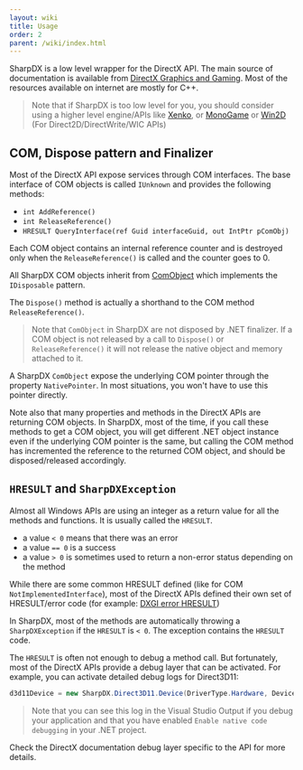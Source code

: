 ```yaml
---
layout: wiki
title: Usage
order: 2
parent: /wiki/index.html
---
```


SharpDX is a low level wrapper for the DirectX API. The main source of documentation is available from [DirectX Graphics and Gaming](https://msdn.microsoft.com/en-us/library/windows/desktop/ee663274%28v=vs.85%29.aspx). Most of the resources available on internet are mostly for C++.

> Note that if SharpDX is too low level for you, you should consider using a higher level engine/APIs like [Xenko](https://xenko.com), or [MonoGame](http://www.monogame.net/) or [Win2D](https://github.com/Microsoft/Win2D) (For Direct2D/DirectWrite/WIC APIs)

## COM, Dispose pattern and Finalizer

Most of the DirectX API expose services through COM interfaces. The base interface of COM objects is called `IUnknown` and provides the following methods:

- `int AddReference()`
- `int ReleaseReference()`
- `HRESULT QueryInterface(ref Guid interfaceGuid, out IntPtr pComObj)`

Each COM object contains an internal reference counter and is destroyed only when the `ReleaseReference()` is called and the counter goes to 0.

All SharpDX COM objects inherit from [ComObject](https://github.com/sharpdx/SharpDX/blob/master/Source/SharpDX/ComObject.cs) which implements the `IDisposable` pattern.

The `Dispose()` method is actually a shorthand to the COM method `ReleaseReference()`.

> Note that `ComObject` in SharpDX are not disposed by .NET finalizer. If a COM object is not released by a call to `Dispose()` or `ReleaseReference()` it will not release the native object and memory attached to it.

A SharpDX `ComObject` expose the underlying COM pointer through the property `NativePointer`. In most situations, you won't have to use this pointer directly. 

Note also that many properties and methods in the DirectX APIs are returning COM objects. In SharpDX, most of the time, if you call these methods to get a COM object, you will get different .NET object instance even if the underlying COM pointer is the same, but calling the COM method has incremented the reference to the returned COM object, and should be disposed/released accordingly.

## `HRESULT` and `SharpDXException`

Almost all Windows APIs are using an integer as a return value for all the methods and functions. It is usually called the `HRESULT`. 

- a value `< 0` means that there was an error
- a value `== 0` is a success
- a value `> 0` is sometimes used to return a non-error status depending on the method

While there are some common HRESULT defined (like for COM `NotImplementedInterface`), most of the DirectX APIs defined their own set of HRESULT/error code (for example: [DXGI error HRESULT](https://msdn.microsoft.com/en-us/library/windows/desktop/bb509553%28v=vs.85%29.aspx))

In SharpDX, most of the methods are automatically throwing a `SharpDXException` if the `HRESULT` is `< 0`. The exception contains the `HRESULT` code.

The `HRESULT` is often not enough to debug a method call. But fortunately, most of the DirectX APIs provide a debug layer that can be activated. For example, you can activate detailed debug logs for Direct3D11:

```C#
d3d11Device = new SharpDX.Direct3D11.Device(DriverType.Hardware, DeviceCreationFlags.Debug);
```
> Note that you can see this log in the Visual Studio Output if you debug your application and that you have enabled `Enable native code debugging` in your .NET project. 

Check the DirectX documentation debug layer specific to the API for more details.








